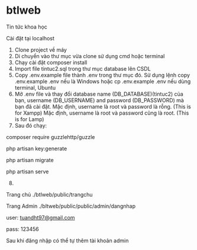 # btlweb
Tin tức khoa học

Cài đặt tại localhost
1. Clone project về máy
2. Di chuyển vào thư mục vừa clone sử dụng cmd hoặc terminal
3. Chạy cài đặt composer install
4. Import file tintuc2.sql trong thư mục database lên CSDL
5. Copy .env.example file thành .env trong thư mục đó. 
Sử dụng lệnh copy .env.example .env nếu là Windows hoặc cp .env.example .env nếu dùng terminal, Ubuntu
6. Mở .env file và thay đổi database name (DB_DATABASE)(tintuc2) của bạn, username (DB_USERNAME) and password (DB_PASSWORD) mà bạn đã cài đặt. 
Mặc định, username là root và password là rỗng. (This is for Xampp) 
Mặc định, username là root và password cũng là root. (This is for Lamp)
7. Sau đó chạy: 

  composer require guzzlehttp/guzzle
  
  php artisan key:generate
  
  php artisan migrate
  
  php artisan serve
  
8. 
Trang chủ  ./btlweb/public/trangchu
  
Trang Admin ./bltweb/public/public/admin/dangnhap

user: tuandht97@gmail.com

pass: 123456 

Sau khi đăng nhập có thể tự thêm tài khoản admin
